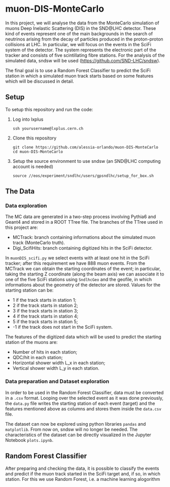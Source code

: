 # muon-DIS-MonteCarlo

In this project, we will analyse the data from the MonteCarlo simulation of muons Deep Inelastic Scattering (DIS) in the SND@LHC detector. These kind of events represent one of the main backgrounds in the search of neutrinos arising from the decay of particles produced in the proton-proton collisions at LHC. In particular, we will focus on the events in the SciFi system of the detector. The system represents the electronic part of the tracker and consists of five scintillating fibre stations. For the analysis of the simulated data, sndsw will be used (https://github.com/SND-LHC/sndsw).

The final goal is to use a Random Forest Classifier to predict the SciFi station in which a simulated muon track starts based on some features which will be discussed in detail. 

## Setup
To setup this repository and run the code:
1. Log into lxplus
    ```
   ssh yourusername@lxplus.cern.ch
    ```
2. Clone this repository
    ```
   git clone https://github.com/alessia-orlando/muon-DIS-MonteCarlo
   cd muon-DIS-MonteCarlo
    ```
3. Setup the source environment to use sndsw (an SND@LHC computing account is needed)
   ```
   source //eos/experiment/sndlhc/users/gpsndlhc/setup_for_box.sh
   ```
## The Data
### Data exploration
The MC data are generated in a two-step process involving Pythia6 and Geant4 and stored in a ROOT TTree file. The branches of the TTree used in this project are:
- MCTrack: branch containing informations about the simulated muon track (MonteCarlo truth).
- Digi_ScifiHits: branch containing digitized hits in the SciFi detector.

In `muonDIS_scifi.py` we select events with at least one hit in the SciFi tracker; after this requirement we have 888 muon events. From the MCTrack we can obtain the starting coordinates of the event; in particular, taking the starting Z coordinate (along the beam axis) we can associate it to one of the five SciFi stations using `SndlhcGeo` and the geofile, in which informations about the geometry of the detector are stored. Values for the starting station can be:
- 1 if the track starts in station 1;
- 2 if the track starts in station 2;
- 3 if the track starts in station 3;
- 4 if the track starts in station 4;
- 5 if the track starts in station 5;
- -1 if the track does not start in the SciFi system.
  
The features of the digitized data which will be used to predict the starting station of the muons are:
- Number of hits in each station;
- QDC/hit in each station;
- Horizontal shower width L_x in each station;
- Vertical shower width L_y in each station.

### Data preparation and Dataset exploration
In order to be used in the Random Forest Classifier, data must be converted in a `.csv` format. Looping over the selected event as it was done previously, the `data.py` file writes the starting station of each event (target) and the features mentioned above as columns and stores them inside the `data.csv` file.

The dataset can now be explored using python libraries `pandas` and `matplotlib`. From now on, sndsw will no longer be needed. The characteristics of the dataset can be directly visualized in the Jupyter Notebook `plots.ipynb`. 

## Random Forest Classifier
After preparing and checking the data, it is possible to classify the events and predict if the muon track started in the SciFi target and, if so, in which station. For this we use Random Forest, i.e. a machine learning alogorithm 
